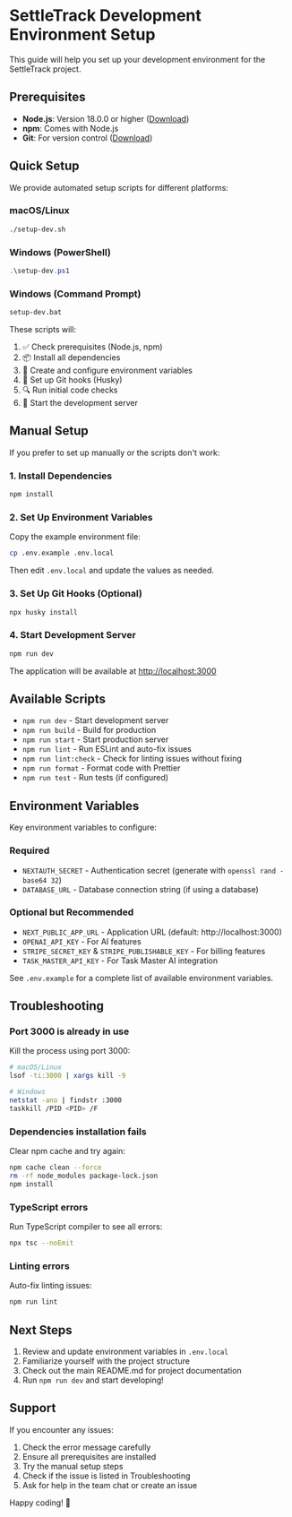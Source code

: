 # SettleTrack Development Environment Setup

This guide will help you set up your development environment for the SettleTrack project.

## Prerequisites

- **Node.js**: Version 18.0.0 or higher ([Download](https://nodejs.org/))
- **npm**: Comes with Node.js
- **Git**: For version control ([Download](https://git-scm.com/))

## Quick Setup

We provide automated setup scripts for different platforms:

### macOS/Linux

```bash
./setup-dev.sh
```

### Windows (PowerShell)

```powershell
.\setup-dev.ps1
```

### Windows (Command Prompt)

```cmd
setup-dev.bat
```

These scripts will:
1. ✅ Check prerequisites (Node.js, npm)
2. 📦 Install all dependencies
3. 🔧 Create and configure environment variables
4. 🎣 Set up Git hooks (Husky)
5. 🔍 Run initial code checks
6. 🚀 Start the development server

## Manual Setup

If you prefer to set up manually or the scripts don't work:

### 1. Install Dependencies

```bash
npm install
```

### 2. Set Up Environment Variables

Copy the example environment file:

```bash
cp .env.example .env.local
```

Then edit `.env.local` and update the values as needed.

### 3. Set Up Git Hooks (Optional)

```bash
npx husky install
```

### 4. Start Development Server

```bash
npm run dev
```

The application will be available at [http://localhost:3000](http://localhost:3000)

## Available Scripts

- `npm run dev` - Start development server
- `npm run build` - Build for production
- `npm run start` - Start production server
- `npm run lint` - Run ESLint and auto-fix issues
- `npm run lint:check` - Check for linting issues without fixing
- `npm run format` - Format code with Prettier
- `npm run test` - Run tests (if configured)

## Environment Variables

Key environment variables to configure:

### Required
- `NEXTAUTH_SECRET` - Authentication secret (generate with `openssl rand -base64 32`)
- `DATABASE_URL` - Database connection string (if using a database)

### Optional but Recommended
- `NEXT_PUBLIC_APP_URL` - Application URL (default: http://localhost:3000)
- `OPENAI_API_KEY` - For AI features
- `STRIPE_SECRET_KEY` & `STRIPE_PUBLISHABLE_KEY` - For billing features
- `TASK_MASTER_API_KEY` - For Task Master AI integration

See `.env.example` for a complete list of available environment variables.

## Troubleshooting

### Port 3000 is already in use

Kill the process using port 3000:

```bash
# macOS/Linux
lsof -ti:3000 | xargs kill -9

# Windows
netstat -ano | findstr :3000
taskkill /PID <PID> /F
```

### Dependencies installation fails

Clear npm cache and try again:

```bash
npm cache clean --force
rm -rf node_modules package-lock.json
npm install
```

### TypeScript errors

Run TypeScript compiler to see all errors:

```bash
npx tsc --noEmit
```

### Linting errors

Auto-fix linting issues:

```bash
npm run lint
```

## Next Steps

1. Review and update environment variables in `.env.local`
2. Familiarize yourself with the project structure
3. Check out the main README.md for project documentation
4. Run `npm run dev` and start developing!

## Support

If you encounter any issues:
1. Check the error message carefully
2. Ensure all prerequisites are installed
3. Try the manual setup steps
4. Check if the issue is listed in Troubleshooting
5. Ask for help in the team chat or create an issue

Happy coding! 🚀
